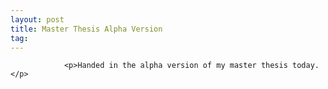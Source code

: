```yaml
---
layout: post
title: Master Thesis Alpha Version
tag: 
---
```



                <p>Handed in the alpha version of my master thesis today.</p>
            
